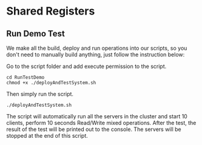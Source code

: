 # Shared Registers

## Run Demo Test
We make all the build, deploy and run operations into our scripts, so you don't need to manually build anything, just follow the instruction below:

Go to the script folder and add execute permission to the script.
```shell
cd RunTestDemo
chmod +x ./deployAndTestSystem.sh
```
Then simply run the script.
```shell
./deployAndTestSystem.sh
```
The script will automatically run all the servers in the cluster and start 10 clients, perform 10 seconds Read/Write mixed operations.
After the test, the result of the test will be printed out to the console. The servers will be stopped at the end of this script. 